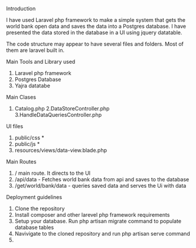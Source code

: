 Introduction

I have used Laravel php framework to make a simple system that gets the world bank open data and saves the data into a Postgres database. I have presented the data stored in the database in a UI using jquery datatable.

The code structure may appear to have several files and folders. Most of them are laravel built in.

Main Tools and Library used

1. Laravel php framework
2. Postgres Database
3. Yajra datatabe


Main Clases

1. Catalog.php
2.DataStoreController.php
3.HandleDataQueriesController.php

UI files

1. public/css *
2. public/js *
3. resources/views/data-view.blade.php

Main Routes
1. / main route. It directs to the UI
2. /api/data - Fetches world bank data from api and saves to the database
3. /get/world/bank/data - queries saved data and serves the Ui with data


Deployment guidelines

1. Clone the repository
2. Install composer and other larevel php framework requirements
3. Setup your database. Run php artisan migrate command to populate database tables
4. Navivigate to the cloned repository and run php artisan serve command
5. 

